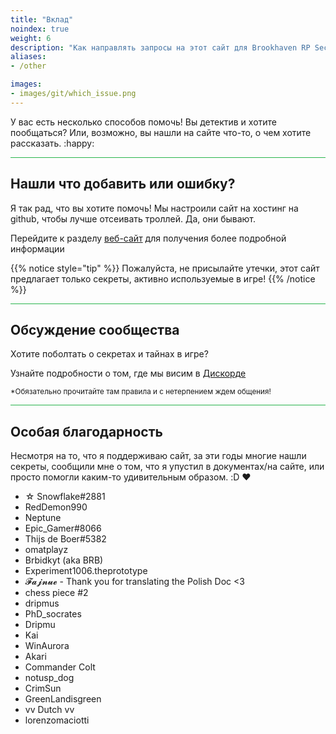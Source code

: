 ```yaml
---
title: "Вклад"
noindex: true
weight: 6
description: "Как направлять запросы на этот сайт для Brookhaven RP Secrets and mysteries или задавать вопросы об этом сайте."
aliases:
- /other

images: 
- images/git/which_issue.png
---
```


У вас есть несколько способов помочь! Вы детектив и хотите пообщаться? Или, возможно, вы нашли на сайте что-то, о чем хотите рассказать. :happy:

<hr style="background-color: #28b44c" size=8>

## Нашли что добавить или ошибку?

Я так рад, что вы хотите помочь! Мы настроили сайт на хостинг на github, чтобы лучше отсеивать троллей. Да, они бывают.

Перейдите к разделу [веб-сайт](/contribute/website/) для получения более подробной информации

{{% notice style="tip" %}}
Пожалуйста, не присылайте утечки, этот сайт предлагает только секреты, активно используемые в игре!
{{% /notice %}}

<hr style="background-color: #28b44c" size=8>

## Обсуждение сообщества

Хотите поболтать о секретах и тайнах в игре? 

Узнайте подробности о том, где мы висим в [Дискорде](https://discord.gg/wolfpaqgames)

<sub>*Обязательно прочитайте там правила и с нетерпением ждем общения!</sub>


<hr style="background-color: #28b44c" size=8>

## Особая благодарность

Несмотря на то, что я поддерживаю сайт, за эти годы многие нашли секреты, сообщили мне о том, что я упустил в документах/на сайте, или просто помогли каким-то удивительным образом. :D :heart: 

- ☆ Snowflake#2881
- RedDemon990
- Neptune
- Epic_Gamer#8066
- Thijs de Boer#5382
- omatplayz
- Brbidkyt (aka BRB)
- Experiment1006.theprototype
- 𝓕𝓪𝓳𝓷𝓾𝓮 - Thank you for translating the Polish Doc <3
- chess piece #2
- dripmus 
- PhD_socrates
- Dripmu
- Kai
- WinAurora
- Akari
- Commander Colt
- notusp_dog
- CrimSun
- GreenLandisgreen
- vv Dutch vv 
- lorenzomaciotti

